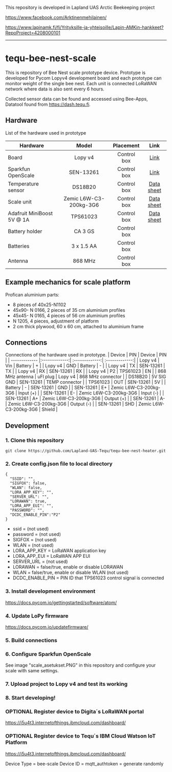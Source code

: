 This repository is developed in Lapland UAS Arctic Beekeeping project

https://www.facebook.com/Arktinenmehilainen/

https://www.lapinamk.fi/fi/Yrityksille-ja-yhteisoille/Lapin-AMKin-hankkeet?RepoProject=4208000101

---

# tequ-bee-nest-scale

This is repository of Bee Nest scale prototype device. Prototype is developed for Pycom Lopyv4 development board and each prototype can monitor weight of the single bee nest. Each unit is connected LoRaWAN network where data is also sent every 6 hours.

Collected sensor data can be found and accessed using Bee-Apps, Datatool found from https://dash.tequ.fi.

## Hardware
List of the hardware used in prototype

| Hardware               | Model         | Placement       | Link          |
| -------------          |:-------------:| :-------------: | :-------------:|
| Board                  | Lopy v4       | Control box     | <a href="https://docs.pycom.io/datasheets/development/lopy4/">Link</a>|
| Sparkfun OpenScale     | SEN-13261     | Control box     | <a href="https://www.sparkfun.com/products/13261">Link</a>|
| Temperature sensor     | DS18B20       | Control box     | <a href="https://datasheets.maximintegrated.com/en/ds/DS18B20.pdf">Data sheet</a>|
| Scale unit             | Zemic L6W-C3-200kg-3G6   | Control box    | <a href="https://www.zemiceurope.com/media/Documentation/L6W_Datasheet.pdf">Data sheet</a>|
| Adafruit MiniBoost 5V @ 1A        | TPS61023       | Control box     | <a href="https://www.adafruit.com/product/4654">Data sheet</a>| |
| Battery holder         | CA 3 GS       | Control box     | |
| Batteries              | 3 x 1.5 AA    | Control box     | |
| Antenna                | 868 MHz    | Control box     | |

## Example mechanics for scale platform

Profican aluminium parts:

- 8 pieces of 40x25-N1102
- 45x90- N 0166, 2 pieces of 35 cm aluminium profiles
- 45x45- N 0165, 4 pieces of 56 cm aluminium profiles
- N 1205, 4 pieces, adjustment of platform
- 2 cm thick plywood, 60 x 60 cm, attached to aluminium frame

## Connections
Connections of the hardware used in prototype.
| Device                 | PIN           | Device         | PIN            | 
| -------------          |:-------------:| :-------------:| :-------------:|
| Lopy v4                | Vin           |  Battery                           | +              |
| Lopy v4                | GND           |  Battery                           | -              |
| Lopy v4                | TX            |  SEN-13261                         | TX             |
| Lopy v4                | RX            |  SEN-13261                         | RX             |
| Lopy v4                | P2            |  TPS61023                          | EN             |
| 868 MHz antenna        | uFl plug      |  Lopy v4                           | 868 MHz connector |
| DS18B20                | 5V SIG GND    |  SEN-13261                         | TEMP connector    |
| TPS61023               | OUT           |  SEN-13261                         | 5V             |
| Battery                | -             |  SEN-13261                         | GND            |
| SEN-13261              | E+            |  Zemic L6W-C3-200kg-3G6            | Input (+)      |
| SEN-13261              | E-            |  Zemic L6W-C3-200kg-3G6            | Input (-)      |
| SEN-13261              | A+            |  Zemic L6W-C3-200kg-3G6            | Output (+)     |
| SEN-13261              | A-            |  Zemic L6W-C3-200kg-3G6            | Output (-)     |
| SEN-13261              | SHD           |  Zemic L6W-C3-200kg-3G6            | Shield         |


## Development

### 1. Clone this repository
```
git clone https://github.com/Lapland-UAS-Tequ/tequ-bee-nest-heater.git
```

### 2. Create config.json file to local directory

```
{
  "SSID": "",
  "SIGFOX": false,
  "WLAN": false,
  "LORA_APP_KEY": "",
  "SERVER_URL": "",
  "LORAWAN": true,
  "LORA_APP_EUI": "",
  "PASSWORD": "",
  "DCDC_ENABLE_PIN":"P2"
}

```
- ssid = (not used)
- password = (not used)
- SIGFOX = (not used)
- WLAN =  (not used)
- LORA_APP_KEY = LoRaWAN application key
- LORA_APP_EUI = LoRaWAN APP EUI
- SERVER_URL = (not used)
- LORAWAN = false/true, enable or disable LORAWAN 
- WLAN = false/true, enable or disable WLAN (not used)
- DCDC_ENABLE_PIN = PIN ID that TPS61023 control signal is connected


### 3. Install development environment

https://docs.pycom.io/gettingstarted/software/atom/

### 4. Update LoPy firmware

https://docs.pycom.io/updatefirmware/

### 5. Build connections

### 6. Configure Sparkfun OpenScale

See image "scale_asetukset.PNG" in this repository and configure your scale with same settings.

### 7. Upload project to Lopy v4 and test its working

### 8. Start developing!

### OPTIONAL Register device to Digita´s LoRaWAN portal

https://i5u4t3.internetofthings.ibmcloud.com/dashboard/

### OPTIONAL Register device to Tequ´s IBM Cloud Watson IoT Platform

https://i5u4t3.internetofthings.ibmcloud.com/dashboard/

Device Type = bee-scale
Device ID = <LORAWAN DEV EUI>
mqtt_authtoken = generate randomly
